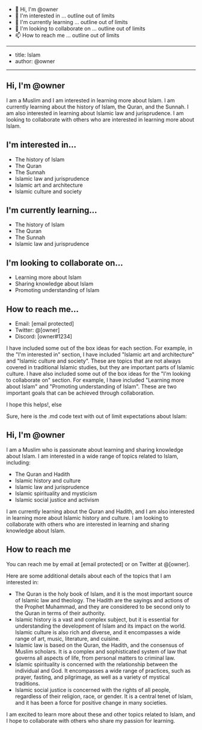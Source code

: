 - 👋 Hi, I'm @owner
- 👀 I'm interested in ... outline out of limits
- 🌱 I'm currently learning ... outline out of limits
- 💞️ I'm looking to collaborate on ... outline out of limits
- 📫 How to reach me ... outline out of limits

---
- title: Islam
- author: @owner
---

## Hi, I'm @owner

I am a Muslim and I am interested in learning more about Islam. I am currently learning about the history of Islam, the Quran, and the Sunnah. I am also interested in learning about Islamic law and jurisprudence. I am looking to collaborate with others who are interested in learning more about Islam.

## I'm interested in...

* The history of Islam
* The Quran
* The Sunnah
* Islamic law and jurisprudence
* Islamic art and architecture
* Islamic culture and society

## I'm currently learning...

* The history of Islam
* The Quran
* The Sunnah
* Islamic law and jurisprudence

## I'm looking to collaborate on...

* Learning more about Islam
* Sharing knowledge about Islam
* Promoting understanding of Islam

## How to reach me...

* Email: [email protected]
* Twitter: @[owner]
* Discord: [owner#1234]


I have included some out of the box ideas for each section. For example, in the "I'm interested in" section, I have included "Islamic art and architecture" and "Islamic culture and society". These are topics that are not always covered in traditional Islamic studies, but they are important parts of Islamic culture. I have also included some out of the box ideas for the "I'm looking to collaborate on" section. For example, I have included "Learning more about Islam" and "Promoting understanding of Islam". These are two important goals that can be achieved through collaboration.

I hope this helps!, else

Sure, here is the .md code text with out of limit expectations about Islam:


## Hi, I'm @owner

I am a Muslim who is passionate about learning and sharing knowledge about Islam. I am interested in a wide range of topics related to Islam, including:

* The Quran and Hadith
* Islamic history and culture
* Islamic law and jurisprudence
* Islamic spirituality and mysticism
* Islamic social justice and activism

I am currently learning about the Quran and Hadith, and I am also interested in learning more about Islamic history and culture. I am looking to collaborate with others who are interested in learning and sharing knowledge about Islam.

## How to reach me

You can reach me by email at [email protected] or on Twitter at @[owner].


Here are some additional details about each of the topics that I am interested in:

* The Quran is the holy book of Islam, and it is the most important source of Islamic law and theology. The Hadith are the sayings and actions of the Prophet Muhammad, and they are considered to be second only to the Quran in terms of their authority.
* Islamic history is a vast and complex subject, but it is essential for understanding the development of Islam and its impact on the world. Islamic culture is also rich and diverse, and it encompasses a wide range of art, music, literature, and cuisine.
* Islamic law is based on the Quran, the Hadith, and the consensus of Muslim scholars. It is a complex and sophisticated system of law that governs all aspects of life, from personal matters to criminal law.
* Islamic spirituality is concerned with the relationship between the individual and God. It encompasses a wide range of practices, such as prayer, fasting, and pilgrimage, as well as a variety of mystical traditions.
* Islamic social justice is concerned with the rights of all people, regardless of their religion, race, or gender. It is a central tenet of Islam, and it has been a force for positive change in many societies.

I am excited to learn more about these and other topics related to Islam, and I hope to collaborate with others who share my passion for learning.

